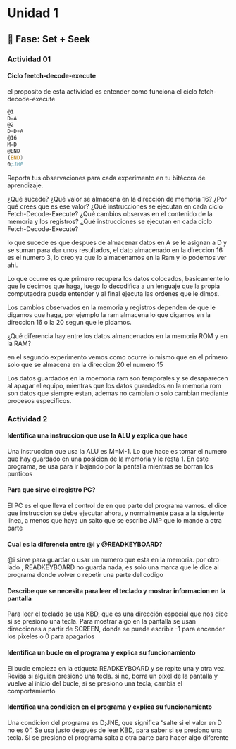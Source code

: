 # Unidad 1

## 🔎 Fase: Set + Seek

### Actividad 01

#### Ciclo feetch-decode-execute
el proposito de esta actividad es entender como funciona el ciclo fetch-decode-execute

``` asm
@1
D=A
@2
D=D+A
@16
M=D
@END
(END)
0;JMP
```

Reporta tus observaciones para cada experimento en tu bitácora de aprendizaje.

¿Qué sucede? ¿Qué valor se almacena en la dirección de memoria 16? ¿Por qué crees que es ese valor? ¿Qué instrucciones se ejecutan en cada ciclo Fetch-Decode-Execute? ¿Qué cambios observas en el contenido de la memoria y los registros? ¿Qué instrucciones se ejecutan en cada ciclo Fetch-Decode-Execute?

lo que sucede es que despues de almacenar datos en A  se le asignan a D y se suman para dar unos resultados, el dato almacenado en la direccion 16 es el numero 3, lo creo ya que lo almacenamos en la Ram y lo podemos ver ahi. 

Lo que ocurre es que primero recupera los datos colocados, basicamente lo que le decimos que haga, luego lo decodifica a un lenguaje que la propia computaodra pueda entender y al final ejecuta las ordenes que le dimos.

Los cambios observados en la memoria y registros dependen de que le digamos que haga, por ejemplo la ram almacena lo que digamos en la direccion 16 o la 20 segun que le pidamos.

¿Qué diferencia hay entre los datos almancenados en la memoria ROM y en la RAM?

en el segundo experimento vemos como ocurre lo mismo que en el primero solo que se almacena en la direccion 20 el numero 15

Los datos guardados en la moemoria ram son temporales y se desaparecen al apagar el equipo, mientras que los datos guardados en la memoria rom son datos que siempre estan, ademas no cambian o solo cambian mediante procesos especificos.


### Actividad 2

#### Identifica una instruccion que use la ALU y explica que hace
Una instruccion que usa la ALU es M=M-1. Lo que hace es tomar el numero que hay guardado en una posicion de la memoria y le resta 1. En este programa, se usa para ir bajando por la pantalla mientras se borran los punticos

#### Para que sirve el registro PC?
El PC es el que lleva el control de en que parte del programa vamos. el dice que instruccion se debe ejecutar ahora, y normalmente pasa a la siguiente linea, a menos que haya un salto que se escribe JMP que lo mande a otra parte

#### Cual es la diferencia entre @i y @READKEYBOARD?
@i sirve para guardar o usar un numero que esta en la memoria. por otro lado , READKEYBOARD no guarda nada, es solo una marca que le dice al programa donde volver o repetir una parte del codigo

#### Describe que se necesita para leer el teclado y mostrar informacion en la pantalla
Para leer el teclado se usa KBD, que es una dirección especial que nos dice si se presiono una tecla. Para mostrar algo en la pantalla se usan direcciones a partir de SCREEN, donde se puede escribir -1 para encender los pixeles o 0 para apagarlos

#### Identifica un bucle en el programa y explica su funcionamiento
El bucle empieza en la etiqueta READKEYBOARD y se repite una y otra vez. Revisa si alguien presiono una tecla. si no, borra un píxel de la pantalla y vuelve al inicio del bucle, si se presiono una tecla, cambia el comportamiento

#### Identifica una condicion en el programa y explica su funcionamiento
Una condicion del programa es D;JNE, que significa “salte si el valor en D no es 0”. Se usa justo después de leer KBD, para saber si se presiono una tecla. Si se presiono el programa salta a otra parte para hacer algo diferente





